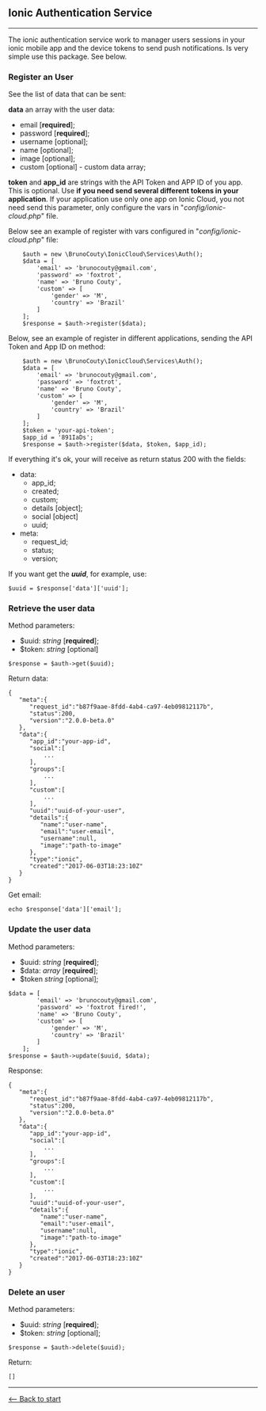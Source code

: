 ## Ionic Authentication Service

------------

The ionic authentication service work to manager users sessions in your ionic mobile app and the device tokens to send push notifications. Is very simple use this package. See below.

### Register an User

See the list of data that can be sent:

**data** an array with the user data:
- email [**required**];
- password [**required**];
- username [optional];
- name [optional];
- image [optional];
- custom [optional] - custom data array;

**token** and **app_id** are strings with the API Token and APP ID of you app. This is optional. Use **if you need send several different tokens in your application**. If your application use only one app on Ionic Cloud, you not need send this parameter, only configure the vars in "*config/ionic-cloud.php*" file.

Below see an example of register with vars configured in "*config/ionic-cloud.php*" file:

```
    $auth = new \BrunoCouty\IonicCloud\Services\Auth();
    $data = [
        'email' => 'brunocouty@gmail.com',
        'password' => 'foxtrot',
        'name' => 'Bruno Couty',
        'custom' => [
            'gender' => 'M',
            'country' => 'Brazil'
        ]
    ];
    $response = $auth->register($data);
```

Below, see an example of register in different applications, sending the API Token and App ID on method:

```
    $auth = new \BrunoCouty\IonicCloud\Services\Auth();
    $data = [
        'email' => 'brunocouty@gmail.com',
        'password' => 'foxtrot',
        'name' => 'Bruno Couty',
        'custom' => [
            'gender' => 'M',
            'country' => 'Brazil'
        ]
    ];
    $token = 'your-api-token';
    $app_id = '891IaDs';
    $response = $auth->register($data, $token, $app_id);
```


If everything it's ok, your will receive as return status 200 with the fields:

- data:
     - app_id;
     - created;
     - custom;
     - details [object];
     - social [object]
     - uuid;
- meta:
    - request_id;
    - status;
    - version;

If you want get the ***uuid***, for example, use:
 
```
$uuid = $response['data']['uuid']; 
```

### Retrieve the user data

Method parameters:

- $uuid: *string* [**required**];
- $token: *string* [optional]

```
$response = $auth->get($uuid);
```

Return data:

```
{  
   "meta":{  
      "request_id":"b87f9aae-8fdd-4ab4-ca97-4eb09812117b",
      "status":200,
      "version":"2.0.0-beta.0"
   },
   "data":{  
      "app_id":"your-app-id",
      "social":[  
          ...
      ],
      "groups":[  
          ...
      ],
      "custom":[  
          ...
      ],
      "uuid":"uuid-of-your-user",
      "details":{  
         "name":"user-name",
         "email":"user-email",
         "username":null,
         "image":"path-to-image"
      },
      "type":"ionic",
      "created":"2017-06-03T18:23:10Z"
   }
}
```

Get email:

```
echo $response['data']['email'];
```

### Update the user data

Method parameters:

- $uuid: *string* [**required**];
- $data: *array* [**required**];
- $token *string* [optional];

```
$data = [
        'email' => 'brunocouty@gmail.com',
        'password' => 'foxtrot fired!',
        'name' => 'Bruno Couty',
        'custom' => [
            'gender' => 'M',
            'country' => 'Brazil'
        ]
    ];
$response = $auth->update($uuid, $data);
```

Response:

```
{  
   "meta":{  
      "request_id":"b87f9aae-8fdd-4ab4-ca97-4eb09812117b",
      "status":200,
      "version":"2.0.0-beta.0"
   },
   "data":{  
      "app_id":"your-app-id",
      "social":[  
          ...
      ],
      "groups":[  
          ...
      ],
      "custom":[  
          ...
      ],
      "uuid":"uuid-of-your-user",
      "details":{  
         "name":"user-name",
         "email":"user-email",
         "username":null,
         "image":"path-to-image"
      },
      "type":"ionic",
      "created":"2017-06-03T18:23:10Z"
   }
}
```

### Delete an user

Method parameters:

- $uuid: *string* [**required**];
- $token: *string* [optional];

```
$response = $auth->delete($uuid);
```

Return:

```
[]
```

----------------

[<– Back to start](../)